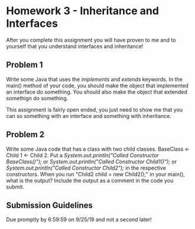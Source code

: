 # Homework 3 - Inheritance and Interfaces
After you complete this assignment you will have proven to me and to yourself that you understand interfaces and inheritance!

## Problem 1
Write some Java that uses the *implements* and *extends* keywords. In the main() method of your code, you should make the object that implemented an interface do something. You should also make the object that extended somethign do something.

This assignment is fairly open ended, you just need to show me that you can so something with an interface and something with inheritance.

## Problem 2
Write some Java code that has a class with two child classes. BaseClass <- Child 1 <- Child 2. Put a *System.out.println("Called Constructor BaseClass()");* or *System.out.println("Called Constructor Child1()");* or *System.out.println("Called Constructor Child2");* in the respective constructors. When you run "Child2 child = new Child2();" in your main(), what is the output? Include the output as a comment in the code you submit.

## Submission Guidelines
Due promptly by 6:59:59 on 9/25/19 and not a second later!
